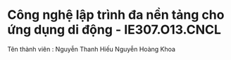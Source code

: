 # Công nghệ lập trình đa nền tảng cho ứng dụng di động - IE307.O13.CNCL
Tên thành viên : 
Nguyễn Thanh Hiếu
Nguyễn Hoàng Khoa 

